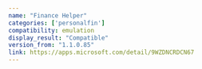 ```yaml
---
name: "Finance Helper"
categories: ['personalfin']
compatibility: emulation
display_result: "Compatible"
version_from: "1.1.0.85"
link: https://apps.microsoft.com/detail/9WZDNCRDCN67
---
```

